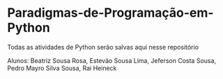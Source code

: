 # Paradigmas-de-Programação-em-Python
Todas as atividades de Python serão salvas aqui nesse repositório


Alunos: Beatriz Sousa Rosa,
Estevão Sousa Lima,
Jeferson Costa Sousa,
Pedro Mayro Silva Sousa,
Raí Heineck
